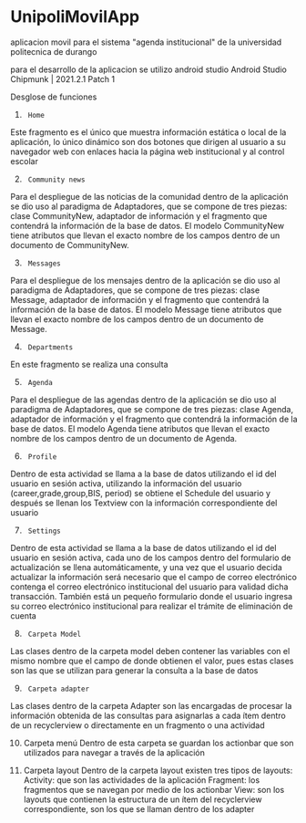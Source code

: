 # UnipoliMovilApp
 aplicacion movil para el sistema "agenda institucional" de la universidad politecnica de durango

para el desarrollo de la aplicacion se utilizo android studio
        Android Studio Chipmunk | 2021.2.1 Patch 1

Desglose de funciones

1.		Home
Este fragmento es el único que muestra información estática o local de la aplicación, lo único dinámico son dos botones que dirigen al usuario a su navegador web con enlaces hacia la página web institucional y al control escolar

2.		Community news
Para el despliegue de las noticias de la comunidad dentro de la aplicación se dio uso al paradigma de Adaptadores, que se compone de tres piezas: clase CommunityNew, adaptador de información y el fragmento que contendrá la información de la base de datos.
El modelo CommunityNew tiene atributos que llevan el exacto nombre de los campos dentro de un documento de CommunityNew.

3.		Messages
Para el despliegue de los mensajes dentro de la aplicación se dio uso al paradigma de Adaptadores, que se compone de tres piezas: clase Message, adaptador de información y el fragmento que contendrá la información de la base de datos.
El modelo Message tiene atributos que llevan el exacto nombre de los campos dentro de un documento de Message.

4.		Departments
En este fragmento se realiza una consulta

5.		Agenda
Para el despliegue de las agendas dentro de la aplicación se dio uso al paradigma de Adaptadores, que se compone de tres piezas: clase Agenda, adaptador de información y el fragmento que contendrá la información de la base de datos.
El modelo Agenda tiene atributos que llevan el exacto nombre de los campos dentro de un documento de Agenda.

6.		Profile
Dentro de esta actividad se llama a la base de datos utilizando el id del usuario en sesión activa, utilizando la información del usuario (career,grade,group,BIS, period) se obtiene el Schedule del usuario y después se llenan los Textview con la información correspondiente del usuario

7.		Settings
Dentro de esta actividad se llama a la base de datos utilizando el id del usuario en sesión activa, cada uno de los campos dentro del formulario de actualización se llena automáticamente, y una vez que el usuario decida actualizar la información será necesario que el campo de correo electrónico contenga el correo electrónico institucional del usuario para validad dicha transacción.
También está un pequeño formulario donde el usuario ingresa su correo electrónico institucional para realizar el trámite de eliminación de cuenta

8.		Carpeta Model
Las clases dentro de la carpeta model deben contener las variables con el mismo nombre que el campo de donde obtienen el valor, pues estas clases son las que se utilizan para generar la consulta a la base de datos

9.		Carpeta adapter
Las clases dentro de la carpeta Adapter son las encargadas de procesar la información obtenida de las consultas para asignarlas a cada ítem dentro de un recyclerview o directamente en un fragmento o una actividad

10.	Carpeta menú
Dentro de esta carpeta se guardan los actionbar que son utilizados para navegar a través de la aplicación

11.	Carpeta layout
Dentro de la carpeta layout existen tres tipos de layouts:
Activity: que son las actividades de la aplicación
Fragment: los fragmentos que se navegan por medio de los actionbar
View: son los layouts que contienen la estructura de un ítem del recyclerview correspondiente, son los que se llaman dentro de los adapter
